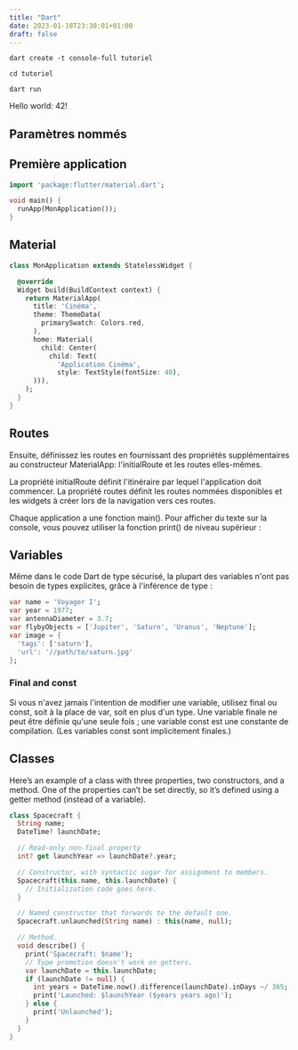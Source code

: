 ```yaml
---
title: "Dart"
date: 2023-01-18T23:30:01+01:00
draft: false
---
```




```
dart create -t console-full tutoriel
```

```
cd tutoriel

dart run
```

Hello world: 42!


## Paramètres nommés


## Première application


```dart
import 'package:flutter/material.dart';
```

```dart
void main() {
  runApp(MonApplication());
}
```

## Material

```dart
class MonApplication extends StatelessWidget {

  @override
  Widget build(BuildContext context) {
    return MaterialApp(
      title: 'Cinéma',
      theme: ThemeData(
        primarySwatch: Colors.red,
      ),
      home: Material(
        child: Center(
          child: Text(
            'Application Cinéma',
            style: TextStyle(fontSize: 40),
      ))),
    );
  }
}
```


## Routes

Ensuite, définissez les routes en fournissant des propriétés supplémentaires au constructeur MaterialApp: l'initialRoute et les routes elles-mêmes.

La propriété initialRoute définit l'itinéraire par lequel l'application doit commencer. La propriété routes définit les routes nommées disponibles et les widgets à créer lors de la navigation vers ces routes.


Chaque application a une fonction main(). Pour afficher du texte sur la console, vous pouvez utiliser la fonction print() de niveau supérieur :

## Variables

Même dans le code Dart de type sécurisé, la plupart des variables n'ont pas besoin de types explicites, grâce à l'inférence de type :

```dart
var name = 'Voyager I';
var year = 1977;
var antennaDiameter = 3.7;
var flybyObjects = ['Jupiter', 'Saturn', 'Uranus', 'Neptune'];
var image = {
  'tags': ['saturn'],
  'url': '//path/to/saturn.jpg'
};
```

### Final and const

Si vous n'avez jamais l'intention de modifier une variable, utilisez final ou const, soit à la place de var, soit en plus d'un type. Une variable finale ne peut être définie qu'une seule fois ; une variable const est une constante de compilation. (Les variables const sont implicitement finales.)

## Classes

Here’s an example of a class with three properties, two constructors, and a method. One of the properties can’t be set directly, so it’s defined using a getter method (instead of a variable).

```dart
class Spacecraft {
  String name;
  DateTime? launchDate;

  // Read-only non-final property
  int? get launchYear => launchDate?.year;

  // Constructor, with syntactic sugar for assignment to members.
  Spacecraft(this.name, this.launchDate) {
    // Initialization code goes here.
  }

  // Named constructor that forwards to the default one.
  Spacecraft.unlaunched(String name) : this(name, null);

  // Method.
  void describe() {
    print('Spacecraft: $name');
    // Type promotion doesn't work on getters.
    var launchDate = this.launchDate;
    if (launchDate != null) {
      int years = DateTime.now().difference(launchDate).inDays ~/ 365;
      print('Launched: $launchYear ($years years ago)');
    } else {
      print('Unlaunched');
    }
  }
}
```
